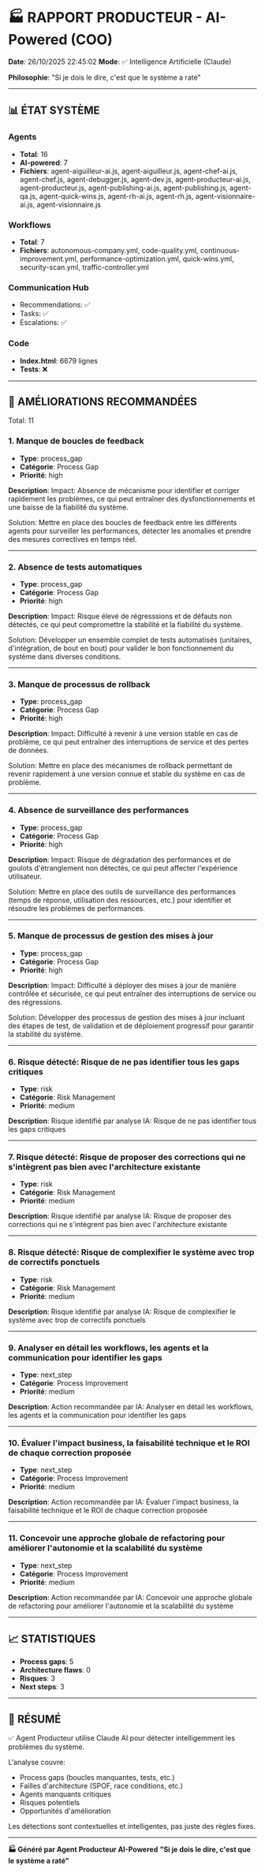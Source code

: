 # 🏭 RAPPORT PRODUCTEUR - AI-Powered (COO)

**Date**: 26/10/2025 22:45:02
**Mode**: ✅ Intelligence Artificielle (Claude)

**Philosophie**: "Si je dois le dire, c'est que le système a raté"

---

## 📊 ÉTAT SYSTÈME

### Agents
- **Total**: 16
- **AI-powered**: 7
- **Fichiers**: agent-aiguilleur-ai.js, agent-aiguilleur.js, agent-chef-ai.js, agent-chef.js, agent-debugger.js, agent-dev.js, agent-producteur-ai.js, agent-producteur.js, agent-publishing-ai.js, agent-publishing.js, agent-qa.js, agent-quick-wins.js, agent-rh-ai.js, agent-rh.js, agent-visionnaire-ai.js, agent-visionnaire.js

### Workflows
- **Total**: 7
- **Fichiers**: autonomous-company.yml, code-quality.yml, continuous-improvement.yml, performance-optimization.yml, quick-wins.yml, security-scan.yml, traffic-controller.yml

### Communication Hub
- Recommendations: ✅
- Tasks: ✅
- Escalations: ✅

### Code
- **Index.html**: 6679 lignes
- **Tests**: ❌

---

## 🔧 AMÉLIORATIONS RECOMMANDÉES

Total: 11


### 1. Manque de boucles de feedback

- **Type**: process_gap
- **Catégorie**: Process Gap
- **Priorité**: high

**Description**:
Impact: Absence de mécanisme pour identifier et corriger rapidement les problèmes, ce qui peut entraîner des dysfonctionnements et une baisse de la fiabilité du système.

Solution: Mettre en place des boucles de feedback entre les différents agents pour surveiller les performances, détecter les anomalies et prendre des mesures correctives en temps réel.

---

### 2. Absence de tests automatiques

- **Type**: process_gap
- **Catégorie**: Process Gap
- **Priorité**: high

**Description**:
Impact: Risque élevé de régresssions et de défauts non détectés, ce qui peut compromettre la stabilité et la fiabilité du système.

Solution: Développer un ensemble complet de tests automatisés (unitaires, d'intégration, de bout en bout) pour valider le bon fonctionnement du système dans diverses conditions.

---

### 3. Manque de processus de rollback

- **Type**: process_gap
- **Catégorie**: Process Gap
- **Priorité**: high

**Description**:
Impact: Difficulté à revenir à une version stable en cas de problème, ce qui peut entraîner des interruptions de service et des pertes de données.

Solution: Mettre en place des mécanismes de rollback permettant de revenir rapidement à une version connue et stable du système en cas de problème.

---

### 4. Absence de surveillance des performances

- **Type**: process_gap
- **Catégorie**: Process Gap
- **Priorité**: high

**Description**:
Impact: Risque de dégradation des performances et de goulots d'étranglement non détectés, ce qui peut affecter l'expérience utilisateur.

Solution: Mettre en place des outils de surveillance des performances (temps de réponse, utilisation des ressources, etc.) pour identifier et résoudre les problèmes de performances.

---

### 5. Manque de processus de gestion des mises à jour

- **Type**: process_gap
- **Catégorie**: Process Gap
- **Priorité**: high

**Description**:
Impact: Difficulté à déployer des mises à jour de manière contrôlée et sécurisée, ce qui peut entraîner des interruptions de service ou des régressions.

Solution: Développer des processus de gestion des mises à jour incluant des étapes de test, de validation et de déploiement progressif pour garantir la stabilité du système.

---

### 6. Risque détecté: Risque de ne pas identifier tous les gaps critiques

- **Type**: risk
- **Catégorie**: Risk Management
- **Priorité**: medium

**Description**:
Risque identifié par analyse IA: Risque de ne pas identifier tous les gaps critiques

---

### 7. Risque détecté: Risque de proposer des corrections qui ne s'intègrent pas bien avec l'architecture existante

- **Type**: risk
- **Catégorie**: Risk Management
- **Priorité**: medium

**Description**:
Risque identifié par analyse IA: Risque de proposer des corrections qui ne s'intègrent pas bien avec l'architecture existante

---

### 8. Risque détecté: Risque de complexifier le système avec trop de correctifs ponctuels

- **Type**: risk
- **Catégorie**: Risk Management
- **Priorité**: medium

**Description**:
Risque identifié par analyse IA: Risque de complexifier le système avec trop de correctifs ponctuels

---

### 9. Analyser en détail les workflows, les agents et la communication pour identifier les gaps

- **Type**: next_step
- **Catégorie**: Process Improvement
- **Priorité**: medium

**Description**:
Action recommandée par IA: Analyser en détail les workflows, les agents et la communication pour identifier les gaps

---

### 10. Évaluer l'impact business, la faisabilité technique et le ROI de chaque correction proposée

- **Type**: next_step
- **Catégorie**: Process Improvement
- **Priorité**: medium

**Description**:
Action recommandée par IA: Évaluer l'impact business, la faisabilité technique et le ROI de chaque correction proposée

---

### 11. Concevoir une approche globale de refactoring pour améliorer l'autonomie et la scalabilité du système

- **Type**: next_step
- **Catégorie**: Process Improvement
- **Priorité**: medium

**Description**:
Action recommandée par IA: Concevoir une approche globale de refactoring pour améliorer l'autonomie et la scalabilité du système




---

## 📈 STATISTIQUES

- **Process gaps**: 5
- **Architecture flaws**: 0
- **Risques**: 3
- **Next steps**: 3

---

## 🎯 RÉSUMÉ

✅ Agent Producteur utilise Claude AI pour détecter intelligemment les problèmes du système.

L'analyse couvre:
- Process gaps (boucles manquantes, tests, etc.)
- Failles d'architecture (SPOF, race conditions, etc.)
- Agents manquants critiques
- Risques potentiels
- Opportunités d'amélioration

Les détections sont contextuelles et intelligentes, pas juste des règles fixes.

---

**🏭 Généré par Agent Producteur AI-Powered**
**"Si je dois le dire, c'est que le système a raté"**
